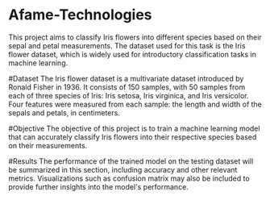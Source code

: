 # Afame-Technologies
This project aims to classify Iris flowers into different species based on their sepal and petal measurements. The dataset used for this task is the Iris flower dataset, which is widely used for introductory classification tasks in machine learning.

#Dataset
The Iris flower dataset is a multivariate dataset introduced by Ronald Fisher in 1936. It consists of 150 samples, with 50 samples from each of three species of Iris: Iris setosa, Iris virginica, and Iris versicolor. Four features were measured from each sample: the length and width of the sepals and petals, in centimeters.

#Objective
The objective of this project is to train a machine learning model that can accurately classify Iris flowers into their respective species based on their measurements.

#Results
The performance of the trained model on the testing dataset will be summarized in this section, including accuracy and other relevant metrics. Visualizations such as confusion matrix may also be included to provide further insights into the model's performance.
